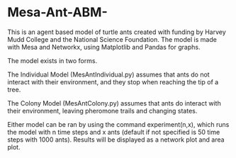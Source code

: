 # Mesa-Ant-ABM-
This is an agent based model of turtle ants created with funding by Harvey Mudd College and the National Science Foundation. The model is made with Mesa and Networkx, using Matplotlib and Pandas for graphs.

The model exists in two forms. 

The Individual Model (MesAntIndividual.py) assumes that ants do not interact with their environment, and they stop when reaching the tip of a tree.

The Colony Model (MesAntColony.py) assumes that ants do interact with their environment, leaving pheromone trails and changing states.

Either model can be ran by using the command experiment(n,x), which runs the model with n time steps and x ants (default if not specified is 50 time steps with 1000 ants). Results will be displayed as a network plot and area plot.
